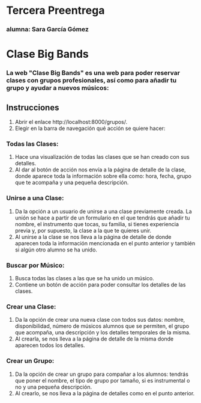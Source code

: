 # Tercera Preentrega
### alumna: Sara García Gómez

# Clase Big Bands
### La web "Clase Big Bands" es una web para poder reservar clases con grupos profesionales, así como para añadir tu grupo y ayudar a nuevos músicos:

## Instrucciones

1. Abrir el enlace http://localhost:8000/grupos/.
2. Elegir en la barra de navegación qué acción se quiere hacer:

### Todas las Clases:
1. Hace una visualización de todas las clases que se han creado con sus detalles.
2. Al dar al botón de acción nos envía a la página de detalle de la clase, donde aparece toda la información sobre ella como: hora, fecha, grupo que te acompaña y una pequeña descripción.

### Unirse a una Clase:
1. Da la opción a un usuario de unirse a una clase previamente creada. La unión se hace a partir de un formulario en el que tendrás que añadir tu nombre, el instrumento que tocas, su familia, si tienes experiencia previa y, por supuesto, la clase a la que te quieres unir.
2. Al unirse a la clase se nos lleva a la página de detalle de donde aparecen toda la información mencionada en el punto anterior y también si algún otro alumno se ha unido.

### Buscar por Músico:
1. Busca todas las clases a las que se ha unido un músico.
2. Contiene un botón de acción para poder consultar los detalles de las clases.

### Crear una Clase:
1. Da la opción de crear una nueva clase con todos sus datos: nombre, disponibilidad, número de músicos alumnos que se permiten, el grupo que acompaña, una descripción y los detalles temporales de la misma.
2. Al crearla, se nos lleva a la página de detalle de la misma donde aparecen todos los detalles.

### Crear un Grupo:
1. Da la opción de crear un grupo para compañar a los alumnos: tendrás que poner el nombre, el tipo de grupo por tamaño, si es instrumental o no y una pequeña descripción.
2. Al crearlo, se nos lleva a la página de detalles como en el punto anterior.
